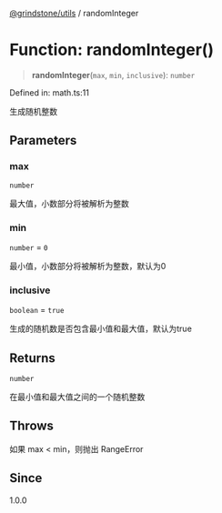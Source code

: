 [@grindstone/utils](../globals.md) / randomInteger

# Function: randomInteger()

> **randomInteger**(`max`, `min`, `inclusive`): `number`

Defined in: math.ts:11

生成随机整数

## Parameters

### max

`number`

最大值，小数部分将被解析为整数

### min

`number` = `0`

最小值，小数部分将被解析为整数，默认为0

### inclusive

`boolean` = `true`

生成的随机数是否包含最小值和最大值，默认为true

## Returns

`number`

在最小值和最大值之间的一个随机整数

## Throws

如果 max < min，则抛出 RangeError

## Since

1.0.0
